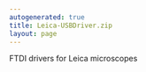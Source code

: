 ```yaml
---
autogenerated: true
title: Leica-USBDriver.zip
layout: page
---
```


FTDI drivers for Leica microscopes
